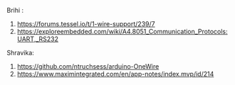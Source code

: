 Brihi :
1. https://forums.tessel.io/t/1-wire-support/239/7
1. https://exploreembedded.com/wiki/A4.8051_Communication_Protocols:UART,_RS232




Shravika:
1. https://github.com/ntruchsess/arduino-OneWire
1. https://www.maximintegrated.com/en/app-notes/index.mvp/id/214

